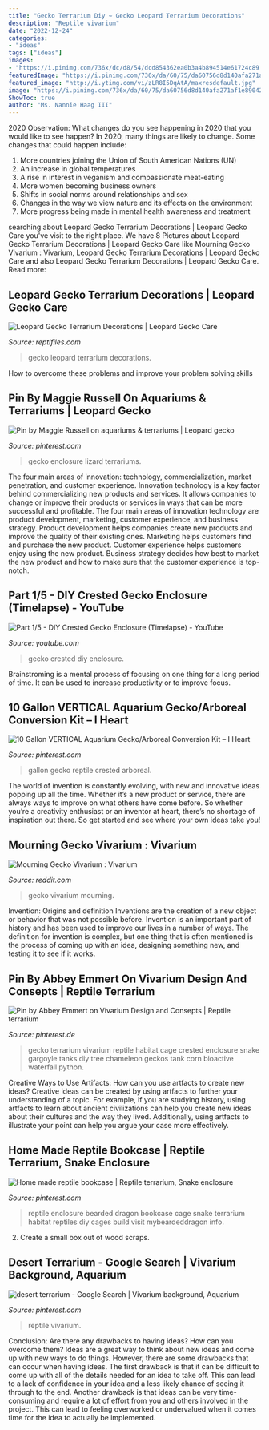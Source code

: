 ```yaml
---
title: "Gecko Terrarium Diy ~ Gecko Leopard Terrarium Decorations"
description: "Reptile vivarium"
date: "2022-12-24"
categories:
- "ideas"
tags: ["ideas"]
images:
- "https://i.pinimg.com/736x/dc/d8/54/dcd854362ea0b3a4b894514e61724c89.jpg"
featuredImage: "https://i.pinimg.com/736x/da/60/75/da60756d8d140afa271af1e89042cb58.jpg"
featured_image: "http://i.ytimg.com/vi/zLR8I5DqAtA/maxresdefault.jpg"
image: "https://i.pinimg.com/736x/da/60/75/da60756d8d140afa271af1e89042cb58.jpg"
ShowToc: true
author: "Ms. Nannie Haag III"
---
```



2020 Observation: What changes do you see happening in 2020 that you would like to see happen?
In 2020, many things are likely to change. Some changes that could happen include:
1. More countries joining the Union of South American Nations (UN) 
2. An increase in global temperatures 
3. A rise in interest in veganism and compassionate meat-eating 
4. More women becoming business owners 
5. Shifts in social norms around relationships and sex 
6. Changes in the way we view nature and its effects on the environment 
7. More progress being made in mental health awareness and treatment 

	

		
searching about Leopard Gecko Terrarium Decorations | Leopard Gecko Care you've visit to the right place. We have 8 Pictures about Leopard Gecko Terrarium Decorations | Leopard Gecko Care like Mourning Gecko Vivarium : Vivarium, Leopard Gecko Terrarium Decorations | Leopard Gecko Care and also Leopard Gecko Terrarium Decorations | Leopard Gecko Care. Read more:
		
    
## Leopard Gecko Terrarium Decorations | Leopard Gecko Care

<img loading=lazy src="https://reptifiles.com/wp-content/uploads/2017/06/292J.jpg" onerror="this.onerror=null;this.src='https://tse3.mm.bing.net/th?id=OIP.E6oFtKJ2jR_0xljWiM8JsAHaEq&amp;pid=15.1';" alt="Leopard Gecko Terrarium Decorations | Leopard Gecko Care">

_Source: reptifiles.com_

>gecko leopard terrarium decorations. 

	

How to overcome these problems and improve your problem solving skills
 

    
## Pin By Maggie Russell On Aquariums &amp; Terrariums | Leopard Gecko

<img loading=lazy src="https://i.pinimg.com/736x/25/90/49/259049e8fcff0654d80087476c89db4d.jpg" onerror="this.onerror=null;this.src='https://tse1.mm.bing.net/th?id=OIP.Wt8ZG1FbREOIL3Qa2Qy32wHaFj&amp;pid=15.1';" alt="Pin by Maggie Russell on aquariums &amp; terrariums | Leopard gecko">

_Source: pinterest.com_

>gecko enclosure lizard terrariums. 

	

The four main areas of innovation: technology, commercialization, market penetration, and customer experience.
Innovation technology is a key factor behind commercializing new products and services. It allows companies to change or improve their products or services in ways that can be more successful and profitable. The four main areas of innovation technology are product development, marketing, customer experience, and business strategy. Product development helps companies create new products and improve the quality of their existing ones. Marketing helps customers find and purchase the new product. Customer experience helps customers enjoy using the new product. Business strategy decides how best to market the new product and how to make sure that the customer experience is top-notch.

    
## Part 1/5 - DIY Crested Gecko Enclosure (Timelapse) - YouTube

<img loading=lazy src="http://i.ytimg.com/vi/zLR8I5DqAtA/maxresdefault.jpg" onerror="this.onerror=null;this.src='https://tse3.mm.bing.net/th?id=OIP.zO8E6lN7aTW44zlk_-39uQHaEK&amp;pid=15.1';" alt="Part 1/5 - DIY Crested Gecko Enclosure (Timelapse) - YouTube">

_Source: youtube.com_

>gecko crested diy enclosure. 

	

Brainstroming is a mental process of focusing on one thing for a long period of time. It can be used to increase productivity or to improve focus.

    
## 10 Gallon VERTICAL Aquarium Gecko/Arboreal Conversion Kit – I Heart

<img loading=lazy src="https://i.pinimg.com/736x/7b/6d/0c/7b6d0cd73c1bbddfa953472311226ebe.jpg" onerror="this.onerror=null;this.src='https://tse1.mm.bing.net/th?id=OIP.UPR_i6lmsw7wlNG3f1YvjAHaJ3&amp;pid=15.1';" alt="10 Gallon VERTICAL Aquarium Gecko/Arboreal Conversion Kit – I Heart">

_Source: pinterest.com_

>gallon gecko reptile crested arboreal. 

	

The world of invention is constantly evolving, with new and innovative ideas popping up all the time. Whether it’s a new product or service, there are always ways to improve on what others have come before. So whether you’re a creativity enthusiast or an inventor at heart, there’s no shortage of inspiration out there. So get started and see where your own ideas take you!

    
## Mourning Gecko Vivarium : Vivarium

<img loading=lazy src="https://preview.redd.it/zdja0zqxcnm31.jpg?auto=webp&amp;s=c69d7893563a716431747b3d2c377e7c297a4136" onerror="this.onerror=null;this.src='https://tse2.mm.bing.net/th?id=OIP.X2DcDAtP6iCq9QR1H4gUmgHaFj&amp;pid=15.1';" alt="Mourning Gecko Vivarium : Vivarium">

_Source: reddit.com_

>gecko vivarium mourning. 

	

Invention: Origins and definition
Inventions are the creation of a new object or behavior that was not possible before. Invention is an important part of history and has been used to improve our lives in a number of ways. The definition for invention is complex, but one thing that is often mentioned is the process of coming up with an idea, designing something new, and testing it to see if it works.

    
## Pin By Abbey Emmert On Vivarium Design And Consepts | Reptile Terrarium

<img loading=lazy src="https://i.pinimg.com/originals/46/11/9b/46119bd7f5b48f62a39bcd1c62e010a0.jpg" onerror="this.onerror=null;this.src='https://tse2.mm.bing.net/th?id=OIP.5PXyHVTeH7TAXmLjPauJ5gHaJ4&amp;pid=15.1';" alt="Pin by Abbey Emmert on Vivarium Design and Consepts | Reptile terrarium">

_Source: pinterest.de_

>gecko terrarium vivarium reptile habitat cage crested enclosure snake gargoyle tanks diy tree chameleon geckos tank corn bioactive waterfall python. 

	

Creative Ways to Use Artifacts: How can you use artfacts to create new ideas?
Creative ideas can be created by using artfacts to further your understanding of a topic. For example, if you are studying history, using artfacts to learn about ancient civilizations can help you create new ideas about their cultures and the way they lived. Additionally, using artfacts to illustrate your point can help you argue your case more effectively.

    
## Home Made Reptile Bookcase | Reptile Terrarium, Snake Enclosure

<img loading=lazy src="https://i.pinimg.com/736x/da/60/75/da60756d8d140afa271af1e89042cb58.jpg" onerror="this.onerror=null;this.src='https://tse4.mm.bing.net/th?id=OIP.Jdgw5WlRVUDItBcf_ah_9gHaNK&amp;pid=15.1';" alt="Home made reptile bookcase | Reptile terrarium, Snake enclosure">

_Source: pinterest.com_

>reptile enclosure bearded dragon bookcase cage snake terrarium habitat reptiles diy cages build visit mybeardeddragon info. 

	

2. Create a small box out of wood scraps.

    
## Desert Terrarium - Google Search | Vivarium Background, Aquarium

<img loading=lazy src="https://i.pinimg.com/736x/dc/d8/54/dcd854362ea0b3a4b894514e61724c89.jpg" onerror="this.onerror=null;this.src='https://tse4.mm.bing.net/th?id=OIP.NS268h8JWxit5G1zJ-hm9AHaE8&amp;pid=15.1';" alt="desert terrarium - Google Search | Vivarium background, Aquarium">

_Source: pinterest.com_

>reptile vivarium. 

	

Conclusion: Are there any drawbacks to having ideas? How can you overcome them?
Ideas are a great way to think about new ideas and come up with new ways to do things. However, there are some drawbacks that can occur when having ideas. The first drawback is that it can be difficult to come up with all of the details needed for an idea to take off. This can lead to a lack of confidence in your idea and a less likely chance of seeing it through to the end. Another drawback is that ideas can be very time-consuming and require a lot of effort from you and others involved in the project. This can lead to feeling overworked or undervalued when it comes time for the idea to actually be implemented.

